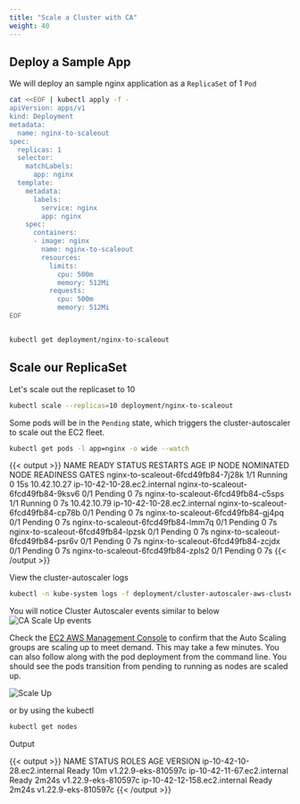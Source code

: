 ```yaml
---
title: "Scale a Cluster with CA"
weight: 40
---
```


## Deploy a Sample App

We will deploy an sample nginx application as a `ReplicaSet` of 1 `Pod`

```bash
cat <<EOF | kubectl apply -f -
apiVersion: apps/v1
kind: Deployment
metadata:
  name: nginx-to-scaleout
spec:
  replicas: 1
  selector:
    matchLabels:
      app: nginx
  template:
    metadata:
      labels:
        service: nginx
        app: nginx
    spec:
      containers:
      - image: nginx
        name: nginx-to-scaleout
        resources:
          limits:
            cpu: 500m
            memory: 512Mi
          requests:
            cpu: 500m
            memory: 512Mi
EOF


kubectl get deployment/nginx-to-scaleout
```

## Scale our ReplicaSet

Let's scale out the replicaset to 10

```bash
kubectl scale --replicas=10 deployment/nginx-to-scaleout
```

Some pods will be in the `Pending` state, which triggers the cluster-autoscaler to scale out the EC2 fleet.

```bash
kubectl get pods -l app=nginx -o wide --watch
```

{{< output >}}
NAME                                 READY   STATUS    RESTARTS   AGE   IP            NODE                          NOMINATED NODE   READINESS GATES
nginx-to-scaleout-6fcd49fb84-7j28k   1/1     Running   0          15s   10.42.10.27   ip-10-42-10-28.ec2.internal   <none>           <none>
nginx-to-scaleout-6fcd49fb84-9ksv6   0/1     Pending   0          7s    <none>        <none>                        <none>           <none>
nginx-to-scaleout-6fcd49fb84-c5sps   1/1     Running   0          7s    10.42.10.79   ip-10-42-10-28.ec2.internal   <none>           <none>
nginx-to-scaleout-6fcd49fb84-cp78b   0/1     Pending   0          7s    <none>        <none>                        <none>           <none>
nginx-to-scaleout-6fcd49fb84-gj4pq   0/1     Pending   0          7s    <none>        <none>                        <none>           <none>
nginx-to-scaleout-6fcd49fb84-lmm7q   0/1     Pending   0          7s    <none>        <none>                        <none>           <none>
nginx-to-scaleout-6fcd49fb84-lpzsk   0/1     Pending   0          7s    <none>        <none>                        <none>           <none>
nginx-to-scaleout-6fcd49fb84-psr6v   0/1     Pending   0          7s    <none>        <none>                        <none>           <none>
nginx-to-scaleout-6fcd49fb84-zcjdx   0/1     Pending   0          7s    <none>        <none>                        <none>           <none>
nginx-to-scaleout-6fcd49fb84-zpls2   0/1     Pending   0          7s    <none>        <none>                        <none>           <none>
{{< /output >}}

View the cluster-autoscaler logs

```bash
kubectl -n kube-system logs -f deployment/cluster-autoscaler-aws-cluster-autoscaler
```

You will notice Cluster Autoscaler events similar to below
![CA Scale Up events](/images/scaling-asg-up2.png)

Check the [EC2 AWS Management Console](https://console.aws.amazon.com/ec2/home?#Instances:sort=instanceId) to confirm that the Auto Scaling groups are scaling up to meet demand. This may take a few minutes. You can also follow along with the pod deployment from the command line. You should see the pods transition from pending to running as nodes are scaled up.

![Scale Up](/images/scaling-asg-up.png)

or by using the kubectl

```bash
kubectl get nodes
```

Output

{{< output >}}
NAME                           STATUS   ROLES    AGE     VERSION
ip-10-42-10-28.ec2.internal    Ready    <none>   10m     v1.22.9-eks-810597c
ip-10-42-11-67.ec2.internal    Ready    <none>   2m24s   v1.22.9-eks-810597c
ip-10-42-12-158.ec2.internal   Ready    <none>   2m24s   v1.22.9-eks-810597c
{{< /output >}}
